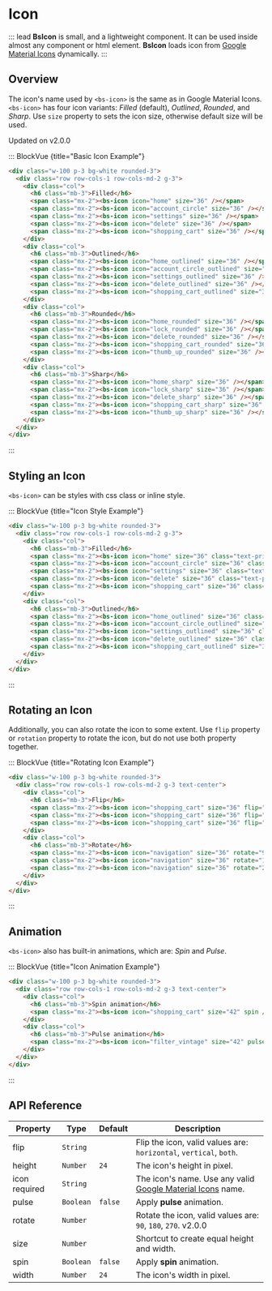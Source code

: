 # Icon

::: lead
**BsIcon** is small, and a lightweight component. It can be used inside almost
any component or html element. **BsIcon** loads icon from
[Google Material Icons](https://fonts.google.com/icons?icon.set=Material+Icons) dynamically.
:::


## Overview

The icon's name used by `<bs-icon>` is the same as in Google Material Icons.
`<bs-icon>` has four icon variants: _Filled_ (default), _Outlined_, _Rounded_,
and _Sharp_. Use `size` property to sets the icon size, otherwise default size 
will be used.

<SmallNote color="teal">Updated on v2.0.0</SmallNote>

::: BlockVue {title="Basic Icon Example"}

```html
<div class="w-100 p-3 bg-white rounded-3">
  <div class="row row-cols-1 row-cols-md-2 g-3">
    <div class="col">
      <h6 class="mb-3">Filled</h6>
      <span class="mx-2"><bs-icon icon="home" size="36" /></span>
      <span class="mx-2"><bs-icon icon="account_circle" size="36" /></span>
      <span class="mx-2"><bs-icon icon="settings" size="36" /></span>
      <span class="mx-2"><bs-icon icon="delete" size="36" /></span>
      <span class="mx-2"><bs-icon icon="shopping_cart" size="36" /></span>
    </div>
    <div class="col">
      <h6 class="mb-3">Outlined</h6>
      <span class="mx-2"><bs-icon icon="home_outlined" size="36" /></span>
      <span class="mx-2"><bs-icon icon="account_circle_outlined" size="36" /></span>
      <span class="mx-2"><bs-icon icon="settings_outlined" size="36" /></span>
      <span class="mx-2"><bs-icon icon="delete_outlined" size="36" /></span>
      <span class="mx-2"><bs-icon icon="shopping_cart_outlined" size="36" /></span>
    </div>
    <div class="col">
      <h6 class="mb-3">Rounded</h6>
      <span class="mx-2"><bs-icon icon="home_rounded" size="36" /></span>
      <span class="mx-2"><bs-icon icon="lock_rounded" size="36" /></span>
      <span class="mx-2"><bs-icon icon="delete_rounded" size="36" /></span>
      <span class="mx-2"><bs-icon icon="shopping_cart_rounded" size="36" /></span>
      <span class="mx-2"><bs-icon icon="thumb_up_rounded" size="36" /></span>
    </div>
    <div class="col">
      <h6 class="mb-3">Sharp</h6>
      <span class="mx-2"><bs-icon icon="home_sharp" size="36" /></span>
      <span class="mx-2"><bs-icon icon="lock_sharp" size="36" /></span>
      <span class="mx-2"><bs-icon icon="delete_sharp" size="36" /></span>
      <span class="mx-2"><bs-icon icon="shopping_cart_sharp" size="36" /></span>
      <span class="mx-2"><bs-icon icon="thumb_up_sharp" size="36" /></span>
    </div>
  </div>
</div>

```
:::


## Styling an Icon

`<bs-icon>` can be styles with css class or inline style.

::: BlockVue {title="Icon Style Example"}

```html
<div class="w-100 p-3 bg-white rounded-3">
  <div class="row row-cols-1 row-cols-md-2 g-3">
    <div class="col">
      <h6 class="mb-3">Filled</h6>
      <span class="mx-2"><bs-icon icon="home" size="36" class="text-primary" /></span>
      <span class="mx-2"><bs-icon icon="account_circle" size="36" class="text-primary" /></span>
      <span class="mx-2"><bs-icon icon="settings" size="36" class="text-primary" /></span>
      <span class="mx-2"><bs-icon icon="delete" size="36" class="text-primary" /></span>
      <span class="mx-2"><bs-icon icon="shopping_cart" size="36" class="text-primary" /></span>
    </div>
    <div class="col">
      <h6 class="mb-3">Outlined</h6>
      <span class="mx-2"><bs-icon icon="home_outlined" size="36" class="text-orange" /></span>
      <span class="mx-2"><bs-icon icon="account_circle_outlined" size="36" class="text-orange" /></span>
      <span class="mx-2"><bs-icon icon="settings_outlined" size="36" class="text-orange" /></span>
      <span class="mx-2"><bs-icon icon="delete_outlined" size="36" class="text-orange" /></span>
      <span class="mx-2"><bs-icon icon="shopping_cart_outlined" size="36" class="text-orange" /></span>
    </div>
  </div>
</div>

```
:::


## Rotating an Icon

Additionally, you can also rotate the icon to some extent. Use `flip` property or `rotation` 
property to rotate the icon, but do not use both property together.

::: BlockVue {title="Rotating Icon Example"}

```html
<div class="w-100 p-3 bg-white rounded-3">
  <div class="row row-cols-1 row-cols-md-2 g-3 text-center">
    <div class="col">
      <h6 class="mb-3">Flip</h6>
      <span class="mx-2"><bs-icon icon="shopping_cart" size="36" flip="horizontal" /></span>
      <span class="mx-2"><bs-icon icon="shopping_cart" size="36" flip="vertical" /></span>
      <span class="mx-2"><bs-icon icon="shopping_cart" size="36" flip="both" /></span>
    </div>
    <div class="col">
      <h6 class="mb-3">Rotate</h6>
      <span class="mx-2"><bs-icon icon="navigation" size="36" rotate="90" /></span>
      <span class="mx-2"><bs-icon icon="navigation" size="36" rotate="180" /></span>
      <span class="mx-2"><bs-icon icon="navigation" size="36" rotate="270" /></span>
    </div>
  </div>
</div>

```
:::


## Animation

`<bs-icon>` also has built-in animations, which are: _Spin_ and _Pulse_.

::: BlockVue {title="Icon Animation Example"}

```html
<div class="w-100 p-3 bg-white rounded-3">
  <div class="row row-cols-1 row-cols-md-2 g-3 text-center">
    <div class="col">
      <h6 class="mb-3">Spin animation</h6>
      <span class="mx-2"><bs-icon icon="shopping_cart" size="42" spin /></span>
    </div>
    <div class="col">
      <h6 class="mb-3">Pulse animation</h6>
      <span class="mx-2"><bs-icon icon="filter_vintage" size="42" pulse /></span>
    </div>
  </div>
</div>

```
:::


## API Reference

<BsTabs v-model="tabs1active" variant="material" color="grey-700" class="doc-api-reference">
  <BsTab label="Props" url="#api-reference">
    <div class="doc-table-responsive doc-table-props">

| Property | Type     | Default | Description |
|----------|----------|---------|-------------|
| flip     | `String` |         | Flip the icon, valid values are: `horizontal`, `vertical`, `both`. |
| height   | `Number` | `24`    | The icon's height in pixel. |
| icon <Badge type="danger">required</Badge> | `String` |  | The icon's name. Use any valid [Google Material Icons](https://fonts.google.com/icons?icon.set=Material+Icons) name. |
| pulse    | `Boolean`| `false` | Apply **pulse** animation. |
| rotate   | `Number` |         | Rotate the icon, valid values are: `90`, `180`, `270`. <BsBadge color="info">v2.0.0</BsBadge> |
| size     | `Number` |         | Shortcut to create equal height and width. |
| spin     | `Boolean`| `false` | Apply **spin** animation. |
| width    | `Number` | `24`    | The icon's width in pixel. |

</div>
  </BsTab>
</BsTabs>


<script lang="ts" setup>
import { ref } from 'vue';

const tabs1active = ref(0);
</script>

